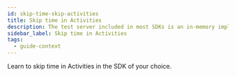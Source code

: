 ```yaml
---
id: skip-time-skip-activities
title: Skip time in Activities
description: The test server included in most SDKs is an in-memory implementation of Temporal Server that supports skipping time.
sidebar_label: Skip time in Activities
tags:
  - guide-context
---
```


Learn to skip time in Activities in the SDK of your choice.
